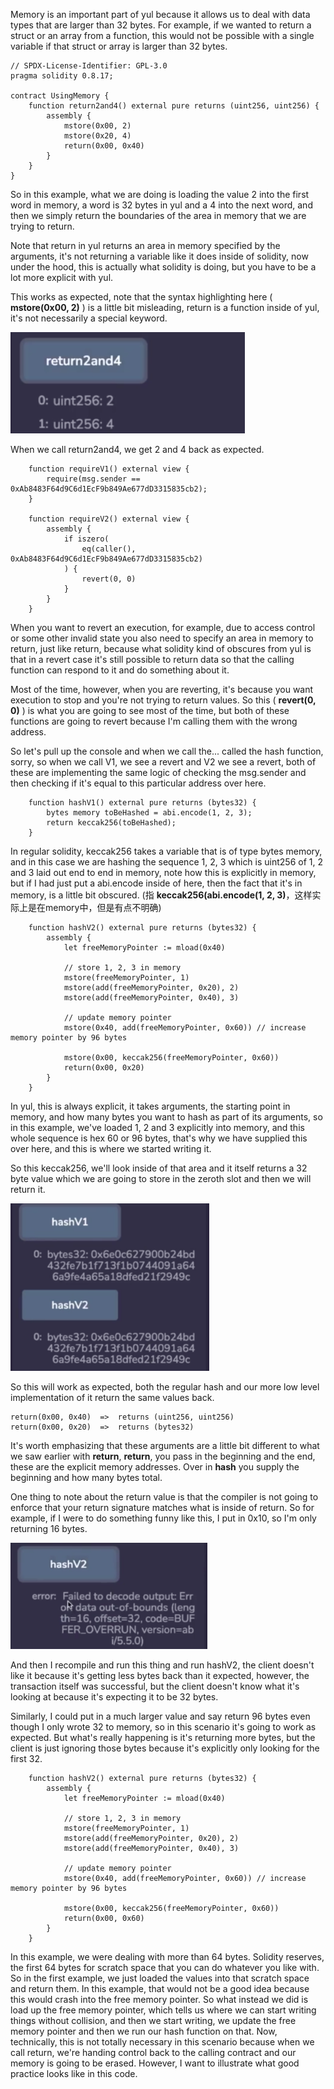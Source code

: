 Memory is an important part of yul because it allows us to deal with data types that are larger than 32 bytes. For example, if we wanted to return a struct or an array from a function, this would not be possible with a single variable if that struct or array is larger than 32 bytes. 

```solidity
// SPDX-License-Identifier: GPL-3.0
pragma solidity 0.8.17;

contract UsingMemory {
    function return2and4() external pure returns (uint256, uint256) {
        assembly {
            mstore(0x00, 2)
            mstore(0x20, 4)
            return(0x00, 0x40)
        }
    }
}
```

So in this example, what we are doing is loading the value 2 into the first word in memory, a word is 32 bytes in yul and a 4 into the next word, and then we simply return the boundaries of the area in memory that we are trying to return. 

Note that return in yul returns an area in memory specified by the arguments, it's not returning a variable like it does inside of solidity, now under the hood, this is actually what solidity is doing, but you have to be a lot more explicit with yul. 

This works as expected, note that the syntax highlighting here ( **mstore(0x00, 2)** ) is a little bit misleading, return is a function inside of yul, it's not necessarily a special keyword. 

![](return2and4.png)

When we call return2and4, we get 2 and 4 back as expected. 

```solidity
    function requireV1() external view {
        require(msg.sender == 0xAb8483F64d9C6d1EcF9b849Ae677dD3315835cb2);
    }

    function requireV2() external view {
        assembly {
            if iszero(
                eq(caller(), 0xAb8483F64d9C6d1EcF9b849Ae677dD3315835cb2)
            ) {
                revert(0, 0)
            }
        }
    }
```

When you want to revert an execution, for example, due to access control or some other invalid state you also need to specify an area in memory to return, just like return, because what solidity kind of obscures from yul is that in a revert case it's still possible to return data so that the calling function can respond to it and do something about it. 

Most of the time, however, when you are reverting, it's because you want execution to stop and you're not trying to return values. So this ( **revert(0, 0)** ) is what you are going to see most of the time, but both of these functions are going to revert because I'm calling them with the wrong address. 

So let's pull up the console and when we call the... called the hash function, sorry, so when we call V1, we see a revert and V2 we see a revert, both of these are implementing the same logic of checking the msg.sender and then checking if it's equal to this particular address over here.

```solidity
    function hashV1() external pure returns (bytes32) {
        bytes memory toBeHashed = abi.encode(1, 2, 3);
        return keccak256(toBeHashed);
    }
```

In regular solidity, keccak256 takes a variable that is of type bytes memory, and in this case we are hashing the sequence 1, 2, 3 which is uint256 of 1, 2 and 3 laid out end to end in memory, note how this is explicitly in memory, but if I had just put a abi.encode inside of here, then the fact that it's in memory, is a little bit obscured. (指 **keccak256(abi.encode(1, 2, 3)**，这样实际上是在memory中，但是有点不明确)

```solidity
    function hashV2() external pure returns (bytes32) {
        assembly {
            let freeMemoryPointer := mload(0x40)

            // store 1, 2, 3 in memory
            mstore(freeMemoryPointer, 1)
            mstore(add(freeMemoryPointer, 0x20), 2)
            mstore(add(freeMemoryPointer, 0x40), 3)

            // update memory pointer
            mstore(0x40, add(freeMemoryPointer, 0x60)) // increase memory pointer by 96 bytes

            mstore(0x00, keccak256(freeMemoryPointer, 0x60))
            return(0x00, 0x20)
        }
    }
```

In yul, this is always explicit, it takes arguments, the starting point in memory, and how many bytes you want to hash as part of its arguments, so in this example, we've loaded 1, 2 and 3 explicitly into memory, and this whole sequence is hex 60 or 96 bytes, that's why we have supplied this over here, and this is where we started writing it. 

So this keccak256, we'll look inside of that area and it itself returns a 32 byte value which we are going to store in the zeroth slot and then we will return it. 

<img src="hashv1andhashv2.png" style="zoom:80%;" />

So this will work as expected, both the regular hash and our more low level implementation of it return the same values back. 

```solidity
return(0x00, 0x40)  =>  returns (uint256, uint256)
return(0x00, 0x20)  =>  returns (bytes32)
```

It's worth emphasizing that these arguments are a little bit different to what we saw earlier with **return**, **return**, you pass in the beginning and the end, these are the explicit memory addresses. Over in **hash** you supply the beginning and how many bytes total. 

One thing to note about the return value is that the compiler is not going to enforce that your return signature matches what is inside of return. So for example, if I were to do something funny like this, I put in 0x10, so I'm only returning 16 bytes.

<img src="hashv2.png" style="zoom:80%;" />

And then I recompile and run this thing and run hashV2, the client doesn't like it because it's getting less bytes back than it expected, however, the transaction itself was successful, but the client doesn't know what it's looking at because it's expecting it to be 32 bytes. 

Similarly, I could put in a much larger value and say return 96 bytes even though I only wrote 32 to memory, so in this scenario it's going to work as expected. But what's really happening is it's returning more bytes, but the client is just ignoring those bytes because it's explicitly only looking for the first 32. 

```solidity
    function hashV2() external pure returns (bytes32) {
        assembly {
            let freeMemoryPointer := mload(0x40)

            // store 1, 2, 3 in memory
            mstore(freeMemoryPointer, 1)
            mstore(add(freeMemoryPointer, 0x20), 2)
            mstore(add(freeMemoryPointer, 0x40), 3)

            // update memory pointer
            mstore(0x40, add(freeMemoryPointer, 0x60)) // increase memory pointer by 96 bytes

            mstore(0x00, keccak256(freeMemoryPointer, 0x60))
            return(0x00, 0x60)
        }
    }
```

In this example, we were dealing with more than 64 bytes. Solidity reserves, the first 64 bytes for scratch space that you can do whatever you like with. So in the first example, we just loaded the values into that scratch space and return them. In this example, that would not be a good idea because this would crash into the free memory pointer. So what instead we did is load up the free memory pointer, which tells us where we can start writing things without collision, and then we start writing, we update the free memory pointer and then we run our hash function on that. Now, technically, this is not totally necessary in this scenario because when we call return, we're handing control back to the calling contract and our memory is going to be erased. However, I want to illustrate what good practice looks like in this code.